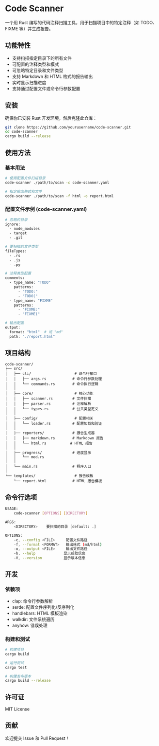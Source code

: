 # Code Scanner

一个用 Rust 编写的代码注释扫描工具，用于扫描项目中的特定注释（如 TODO、FIXME 等）并生成报告。

## 功能特性

- 支持扫描指定目录下的所有文件
- 可配置的注释类型和模式
- 可忽略特定目录和文件类型
- 支持 Markdown 和 HTML 格式的报告输出
- 实时显示扫描进度
- 支持通过配置文件或命令行参数配置

## 安装
确保你已安装 Rust 开发环境，然后克隆此仓库：

```bash
git clone https://github.com/yourusername/code-scanner.git
cd code-scanner
cargo build --release
```
## 使用方法

### 基本用法
```bash
# 使用配置文件扫描目录
code-scanner ./path/to/scan -c code-scanner.yaml

# 指定输出格式和文件
code-scanner ./path/to/scan -f html -o report.html
```

### 配置文件示例 (code-scanner.yaml)

```bash
# 忽略的目录
ignore:
  - node_modules
  - target
  - .git

# 要扫描的文件类型
fileTypes:
  - .rs
  - .js
  - .py

# 注释类型配置
comments:
  - type_name: "TODO"
    patterns:
      - "TODO:"
      - "TODO("
  - type_name: "FIXME"
    patterns:
      - "FIXME:"
      - "FIXME("

# 输出配置
output:
  format: "html"  # 或 "md"
  path: "./report.html"
```

## 项目结构

```mipsasm
code-scanner/
├── src/
│   ├── cli/                    # 命令行接口
│   │   ├── args.rs            # 命令行参数处理
│   │   └── commands.rs        # 命令执行逻辑
│   │
│   ├── core/                   # 核心功能
│   │   ├── scanner.rs         # 文件扫描
│   │   ├── parser.rs          # 注释解析
│   │   └── types.rs           # 公共类型定义
│   │
│   ├── config/                 # 配置相关
│   │   └── loader.rs          # 配置加载和验证
│   │
│   ├── reporters/             # 报告生成器
│   │   ├── markdown.rs        # Markdown 报告
│   │   └── html.rs           # HTML 报告
│   │
│   ├── progress/              # 进度显示
│   │   └── mod.rs
│   │
│   └── main.rs                # 程序入口
│
└── templates/                  # 报告模板
    └── report.html            # HTML 报告模板
```

## 命令行选项

```bash
USAGE:
    code-scanner [OPTIONS] [DIRECTORY]

ARGS:
    <DIRECTORY>    要扫描的目录 [default: .]

OPTIONS:
    -c, --config <FILE>     配置文件路径
    -f, --format <FORMAT>   输出格式 (md/html)
    -o, --output <FILE>     输出文件路径
    -h, --help             显示帮助信息
    -V, --version          显示版本信息
```


## 开发

### 依赖项

- clap: 命令行参数解析
- serde: 配置文件序列化/反序列化
- handlebars: HTML 模板渲染
- walkdir: 文件系统遍历
- anyhow: 错误处理

### 构建和测试

```bash
# 构建项目
cargo build

# 运行测试
cargo test

# 构建发布版本
cargo build --release
```

## 许可证
MIT License

## 贡献
欢迎提交 Issue 和 Pull Request！